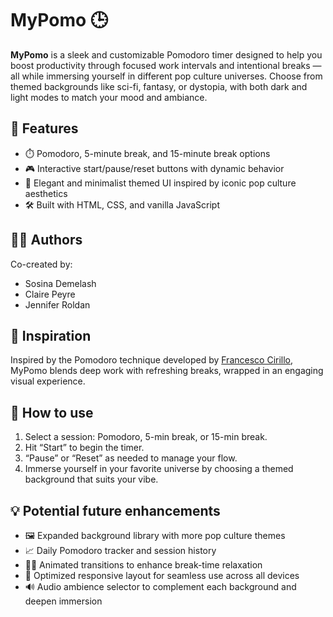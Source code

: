 # MyPomo 🕒

**MyPomo** is a sleek and customizable Pomodoro timer designed to help you boost productivity through focused work intervals and intentional breaks — all while immersing yourself in different pop culture universes. Choose from themed backgrounds like sci-fi, fantasy, or dystopia, with both dark and light modes to match your mood and ambiance.

## 🌟 Features
- ⏱️ Pomodoro, 5-minute break, and 15-minute break options
- 🎮 Interactive start/pause/reset buttons with dynamic behavior
- 🎨 Elegant and minimalist themed UI inspired by iconic pop culture aesthetics
- 🛠️ Built with HTML, CSS, and vanilla JavaScript

## 👩‍💻 Authors
Co-created by:
- Sosina Demelash
- Claire Peyre
- Jennifer Roldan

## 🧠 Inspiration
Inspired by the Pomodoro technique developed by [Francesco Cirillo](https://www.francescocirillo.com), MyPomo blends deep work with refreshing breaks, wrapped in an engaging visual experience.

## 🚀 How to use
1. Select a session: Pomodoro, 5-min break, or 15-min break.
2. Hit “Start” to begin the timer.
3. “Pause” or “Reset” as needed to manage your flow.
4. Immerse yourself in your favorite universe by choosing a themed background that suits your vibe.

## 💡 Potential future enhancements
- 🖼️ Expanded background library with more pop culture themes
- 📈 Daily Pomodoro tracker and session history
- 🧘‍♀️ Animated transitions to enhance break-time relaxation
- 📱 Optimized responsive layout for seamless use across all devices
- 🔊 Audio ambience selector to complement each background and deepen immersion